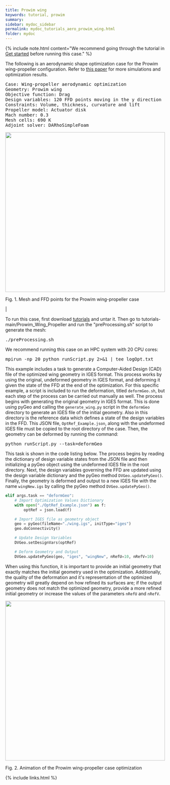 ```yaml
---
title: Prowim wing
keywords: tutorial, prowim
summary: 
sidebar: mydoc_sidebar
permalink: mydoc_tutorials_aero_prowim_wing.html
folder: mydoc
---
```


{% include note.html content="We recommend going through the tutorial in [Get started](mydoc_get_started_download_docker.html) before running this case." %}

The following is an aerodynamic shape optimization case for the Prowim wing-propeller configuration. Refer to [this paper]([https://www.sciencedirect.com/science/article/abs/pii/S1270963822005508?via%3Dihub]) for more simulations and optimization results.

<pre>
Case: Wing-propeller aerodynamic optimization
Geometry: Prowim wing
Objective function: Drag
Design variables: 120 FFD points moving in the y direction
Constraints: Volume, thickness, curvature and lift
Propeller model: Actuator disk
Mach number: 0.3
Mesh cells: 690 K
Adjoint solver: DARhoSimpleFoam
</pre>

<img src="{{ site.url }}{{ site.baseurl }}/images/tutorials/Prowim_FFD.png" width="500" />

Fig. 1. Mesh and FFD points for the Prowim wing-propeller case

|

To run this case, first download [tutorials](https://github.com/DAFoam/tutorials/archive/main.tar.gz) and untar it. Then go to tutorials-main/Prowim_Wing_Propeller and run the "preProcessing.sh" script to generate the mesh:

<pre>
./preProcessing.sh
</pre>

We recommend running this case on an HPC system with 20 CPU cores:

<pre>
mpirun -np 20 python runScript.py 2>&1 | tee logOpt.txt
</pre>

This example includes a task to generate a Computer-Aided Design (CAD) file of the optimized wing geometry in IGES format.
This process works by using the original, undeformed geometry in IGES format, and deforming it given the state of the FFD at the end of the optimization.
For this specific example, a script is included to run the deformation, titled `deformGeo.sh`, but each step of the process can be carried out manually as well.
The process begins with generating the original geometry in IGES format.
This is done using pyGeo and calling the `generate_wing.py` script in the `deformGeo` directory to generate an IGES file of the initial geometry.
Also in this directory is the reference data which defines a state of the design variables in the FFD.
This JSON file, `OptRef_Example.json`, along with the undeformed IGES file must be copied to the root directory of the case.
Then, the geometry can be deformed by running the command:

<pre>
python runScript.py --task=deformGeo
</pre>

This task is shown in the code listing below.
The process begins by reading the dictionary of design variable states from the JSON file and then initializing a pyGeo object using the undeformed IGES file in the root directory.
Next, the design variables governing the FFD are updated using the design variable dictionary and the pyGeo method `DVGeo.updatePyGeo()`.
Finally, the geometry is deformed and output to a new IGES file with the name `wingNew.igs` by calling the pyGeo method `DVGeo.updatePyGeo()`.

```python
elif args.task == "deformGeo":
    # Import Optimization Values Dictionary
    with open("./OptRef_Example.json") as f:
        optRef = json.load(f)

    # Import IGES file as geometry object
    geo = pyGeo(fileName="./wing.igs", initType="iges")
    geo.doConnectivity()

    # Update Design Variables
    DVGeo.setDesignVars(optRef)

    # Deform Geometry and Output
    DVGeo.updatePyGeo(geo, "iges", "wingNew", nRefU=10, nRefV=10)
```

When using this function, it is important to provide an initial geometry that exactly matches the initial geometry used in the optimization.
Additionally, the quality of the deformation and it's representation of the optimized geometry will greatly depend on how refined its surfaces are; if the output geometry does not match the optimized geometry, provide a more refined initial geometry or increase the values of the parameters `nRefU` and `nRefV`.

<img src="{{ site.url }}{{ site.baseurl }}/images/tutorials/Prowim_optimization_animation.gif" width="500" />

Fig. 2. Animation of the Prowim wing-propeller case optimization

{% include links.html %}
